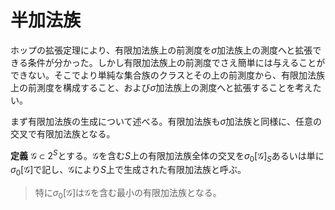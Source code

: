 
# 半加法族


ホップの拡張定理により、有限加法族上の前測度を$\sigma$加法族上の測度へと拡張できる条件が分かった。しかし有限加法族上の前測度でさえ簡単には与えることができない。そこでより単純な集合族のクラスとその上の前測度から、有限加法族上の前測度を構成すること、および$\sigma$加法族上の測度へと拡張することを考えたい。

まず有限加法族の生成について述べる。有限加法族も$\sigma$加法族と同様に、任意の交叉で有限加法族となる。

__定義__ $\mathscr{G}\subset 2^{S}$とする。$\mathscr{G}$を含む$S$上の有限加法族全体の交叉を$\sigma_{0}\lbrack \mathscr{G} \rbrack_{S}$あるいは単に$\sigma_{0}\lbrack \mathscr{G} \rbrack$で記し、$\mathscr{G}$により$S$上で生成された有限加法族と呼ぶ。

> 特に$\sigma_{0}\lbrack \mathscr{G} \rbrack$は$\mathscr{G}$を含む最小の有限加法族となる。



<!--


\subsection{半加法族}
\begin{Def}{}{}
集合$S$において$\mathscr{S}\subset 2^{S}$が次の3条件を満たすとき、$\mathscr{S}$は$S$上の半加法族であるという。
\begin{EnumCond}
\item$\emptyset\in\mathscr{S}$である。
\item$A, B\in\mathscr{S}$なら$A\cap B\in\mathscr{S}$である。
\item$A\in\mathscr{S}$なら有限個の互いに素な元$A_{1}, \dotsc, A_{n}\in\mathscr{S}$を用いて$S\backslash A=\bigsqcup_{i=1}^{n}A_{i}$と表せる。
\end{EnumCond}
\end{Def}

この定義がどこから来るのか疑問に思うかもしれないが、一つの理由としては拡張定理の証明にある。
証明では有限加法族の性質を、まず$\lbrace C\cap A \rbrace, \lbrace C\backslash A \rbrace$が$E\cap A, E\backslash A$の被覆であることを示すのに用いた。
そこで$C\backslash A=C\cap( S\backslash A )$に注意しつつ、有限加法族の2番目の条件を緩めたのが上の定義になる。
被覆となるためには$S\backslash A$自身が$\mathscr{A}$の元である必要はなく、$\mathscr{A}$による有限和で表せればよいという発想である。

半加法族も名前が安定しない。集合半代数などと呼ばれたこともある。

$\mathscr{S}\subset 2^{S}$を半加法族とする。$A, B\in\mathscr{S}$に対し、半加法族の定義より$S\backslash B=\bigsqcup_{i=1}^{m}B_{i}$と表せる。従って
\[ A\backslash B=A\cap( S\backslash B )=A\cap\bigsqcup_{i=1}^{m}B_{i}=\bigsqcup_{i=1}^{m}( A\cap B_{i} ) \]
となるが、右辺は$A\backslash B$が$\mathscr{S}$による非交叉有限和で表せることを意味している。（この性質は後で半環の節で述べる。）これより半加法族において、非自明だが面白い性質を示すことができる。

\begin{Lem}{}{}
$\mathscr{S}\subset 2^{S}$を半加法族とする。任意の$A\in\mathscr{S}$及び$A_{1}, \dotsc, A_{n}\in\mathscr{S}$に対し、互いに素な$B_{1}, \dotsc, B_{m}\in\mathscr{S}$が存在して
\[ A\backslash\bigcup_{i=1}^{n}A_{i}=\bigsqcup_{j=1}^{m}B_{j} \]
と表せる。
\end{Lem}

\begin{proof}
（証明）上の議論より$A\backslash A_{1}=\bigsqcup_{j=1}^{m}C_{j}$なる互いに素な$\lbrace C_{j} \rbrace\subset\mathscr{S}$が取れる。
$( A\backslash A_{1} )\backslash A_{2} = \bigsqcup_{j=1}^{m}( C_{j}\backslash A_{2} )$より、
再び$C_{j}\backslash A_{2}=\bigsqcup_{k=1}^{m_{j}}D_{j, k}$なる互いに素な$\lbrace D_{j, k} : k=1, \dotsc, m_{j} \rbrace\subset\mathscr{S}$が取れて、
$( A\backslash A_{1} )\backslash A_{2} = \bigsqcup_{j=1}^{m}\bigsqcup_{k=1}^{m_{j}}D_{j, k}$を満たす。
このとき$\lbrace D_{j, k} \rbrace\subset\mathscr{S}$は互いに素である。以上を繰り返せば良い。$\square$
\end{proof}

半加法族の生成する有限加法族は、元の形が良く分かる集合になっている。

\begin{Prop}{}{}
$\mathscr{S}\subset 2^{S}$を半加法族とする。このとき$\sigma_{0}\lbrack \mathscr{S} \rbrack$は$\mathscr{S}$の元の非交叉有限和で表される集合全体である。
\end{Prop}

\begin{proof}
（証明）$\mathscr{S}$の元の非交叉有限和で表される集合全体を$\mathscr{A}$と書く。$\sigma_{0}\lbrack \mathscr{S} \rbrack\supset\mathscr{A}$は明らかなので逆を示そう。
$\mathscr{G}\subset\mathscr{A}$なので、$\mathscr{A}$が有限加法族であることを示せば良い。$\emptyset\in\mathscr{A}$は明白。
$A, B\in\mathscr{A}$に対して$A=\bigsqcup_{i=1}^{n}A_{i}, B=\bigsqcup_{j=1}^{m}B_{j}$（$A_{i}, B_{j}\in\mathscr{S}$）と表せば、
$A\cap B=\bigsqcup_{i, j}A_{i}\cap B_{j}$であり、$\mathscr{S}$は半加法族だから$A_{i}\cap B_{j}\in\mathscr{S}$である。
従って$A\cap B\in\mathscr{A}$が分かる。$S\backslash A=\bigcap_{i=1}^{n}( S\backslash A_{i} )$だが、
$A_{i}\in\mathscr{S}$より$S\backslash A_{i}$は$\mathscr{S}$の元の非交叉有限和で表せる。つまり$S\backslash A_{i}\in\mathscr{A}$である。
既に示したように$\mathscr{A}$は有限交叉で閉じているから$S\backslash A\in\mathscr{A}$である。
以上により$\mathscr{A}$は有限加法族であり、生成の最小性から$\sigma_{0}\lbrack \mathscr{S} \rbrack=\mathscr{A}$を得る。$\square$
\end{proof}




\subsection{半加法族上の前測度}
\begin{Def}{}{}
$\mathscr{S}\subset 2^{S}$を半加法族とする。集合函数$\mu\colon\mathscr{S}\rightarrow\lbrack 0, \infty \rbrack$が正値かつ有限加法的であるとき、
$\mu$は半加法族$\mathscr{S}$上の前測度という。
\end{Def}

有限加法族上の前測度のときとは違い、有限加法性は「互いに素な$A, B\in\mathscr{S}$に対して$\mu( A\sqcup B )=\mu( A )+\mu( B )$が成り立つ」を条件にすることはできない。

半加法族上の前測度は単調かつ有限劣加法的であるが、少し一般的な形で述べておくと便利である。

\begin{Prop}{}{}
$\mu$を半加法族$\mathscr{S}\subset 2^{S}$上の前測度とする。次が成り立つ。
\begin{EnumCond}
\item$A\in\mathscr{S}$及び互いに素な$A_{1}, \dotsc, A_{n}\in\mathscr{S}$に対し、
\[ \bigsqcup_{i=1}^{n}A_{i}\subset A \Rightarrow \sum_{i=1}^{n}\mu( A_{i} )\le\mu( A ) \]
が成り立つ。
\item$B\in\mathscr{S}$及び$B_{1}, \dotsc, B_{n}\in\mathscr{S}$に対し、
\[ B\subset\bigcup_{i=1}^{n}B_{i} \Rightarrow \mu( B ) \le\sum_{i=1}^{n}\mu( B_{i} ) \]
が成り立つ。
\end{EnumCond}

特に$\mu$は単調かつ有限劣加法的である。
\end{Prop}

\begin{proof}
（証明）補題より互いに素な$D_{1}, \dotsc, D_{m}\in\mathscr{S}$が存在して$A\backslash\bigsqcup_{i=1}^{n}A_{i}=\bigsqcup_{j=1}^{m}D_{j}$と表せる。
$\bigsqcup_{i=1}^{n}A_{i}\subset A$とする。このとき$A=\bigsqcup_{i=1}^{n}A_{i}\sqcup\bigsqcup_{j=1}^{m}D_{j}$であり、$\mu$は有限加法的であるから
\[ \mu( A )=\sum_{i=1}^{n}\mu( A_{i} )+\sum_{j=1}^{m}\mu( D_{j} )\ge\sum_{i=1}^{n}\mu( A_{i} ) \]
が成り立つ。

$B\subset\bigcup_{i=1}^{n}B_{i}$とする。$B=\bigcup_{i=1}^{n}( B\cap B_{i} )$なので、
\[ C_{i}:=( B\cap B_{i} )\backslash\bigcup_{j=1}^{i-1}( B\cap B_{j} ) \]
と置けば、$B=\bigsqcup_{i=1}^{n}C_{i}$と互いに素な和で表せる。ここで$B\cap B_{j}\in\mathscr{S}$だから、
補題より互いに素な$\lbrace D_{i, j} : j=1, \dotsc, n_{i} \rbrace\subset\mathscr{S}$が存在して$C_{i}=\bigsqcup_{j=1}^{n_{i}}D_{i, j}$と表せる。
$\mu$は有限加法的であり、$\bigsqcup_{j=1}^{n_{i}}D_{i, j}=C_{i}\subset B_{i}$であるから、上の結果より
\[ \mu( B )=\mu\left( \bigsqcup_{i=1}^{n}\bigsqcup_{j=1}^{n_{i}}D_{i, j} \right)=\sum_{i=1}^{n}\sum_{j=1}^{n_{i}}\mu( D_{i, j} )\le\sum_{i=1}^{n}\mu( B_{i} ) \]
が成り立つ。$\square$
\end{proof}

半加法族$\mathscr{S}\subset 2^{S}$について$\sigma_{0}\lbrack \mathscr{S} \rbrack$は$\mathscr{S}$の元の非交叉有限和として表される集合全体だったことを思い出そう。
つまり$A\in\sigma_{0}\lbrack \mathscr{S} \rbrack$について互いに素な$A_{1}, \dotsc, A_{n}\in\mathscr{S}$が存在して$A=\bigsqcup_{i=1}^{n}A_{i}$と表せる。

\begin{Prop}{}{}
$\mu$を半加法族$\mathscr{S}\subset 2^{S}$上の前測度とする。
集合函数$\mu_{0}\colon\sigma_{0}\lbrack \mathscr{S} \rbrack\rightarrow\lbrack 0, \infty \rbrack$を
$A=\bigsqcup_{i=1}^{n}A_{i}\in\sigma_{0}\lbrack \mathscr{S} \rbrack$に対し、
\[ \sigma_{0}( A )=\sigma_{0}\left( \bigsqcup_{i=1}^{n}A_{i} \right):=\sum_{i=1}^{n}\mu( A_{i} ) \]
で定める。このとき$\mu_{0}$は有限加法族$\sigma_{0}\lbrack \mathscr{S} \rbrack$上の前測度となる。
\end{Prop}

\begin{proof}
（証明）$\mu_{0}$がwell-definedであることを示そう。すなわち$\mu_{0}( A )$が$A$の表示に依らないことを示す。
$A=\bigsqcup_{i=1}^{n}A_{i}=\bigsqcup_{j=1}^{m}A^{\prime}_{j}$とする。$\mu$は有限加法的であるから
\[ \sum_{i=1}^{n}\mu( A_{i} )=\sum_{i=1}^{n}\sum_{j=1}^{m}\mu( A_{i}\cap A^{\prime}_{j} )=\sum_{j=1}^{m}A^{\prime}_{j} \]
となり、表示に依らないことが分かる。

$\mu_{0}( \emptyset )=0$は明白。$A=\bigsqcup_{i=1}^{n}A_{i}, B=\bigsqcup_{j=1}^{m}B_{j}$は互いに素であるとする。$\lbrace A_{i}, B_{j} \rbrace$も互いに素だから、
\[ \mu_{0}( A\sqcup B )=\sum_{i=1}^{n}\mu( A_{i} )+\sum_{j=1}^{m}\mu( B_{j} )=\mu_{0}( A )+\mu_{0}( B ) \]
を得る。$\square$
\end{proof}

上記命題において、定義から明らかに$\mu$の拡張となる$\sigma_{0}\lbrack \mathscr{S} \rbrack$上の前測度は一意的であることが分かる。

\begin{Lem}{}{}
$\mu$を半加法族$\mathscr{S}\subset 2^{S}$上の前測度、その拡張を$\mu_{0}\colon\sigma_{0}\lbrack \mathscr{S} \rbrack\rightarrow\lbrack 0, \infty \rbrack$とする。このとき以下は同値である。
\begin{EnumEquiv}
\item$\mu_{0}$は可算加法的である。
\item$\mu$は弱可算劣加法的である。
\end{EnumEquiv}
\end{Lem}

\begin{proof}
（証明）上から下は明らかなので逆を示そう。互いに素な$\lbrace A_{n} \rbrace_{n\in\mathbb{N}}\subset\sigma_{0}\lbrack \mathscr{S} \rbrack$を取り、
$B:=\bigsqcup_{n\in\mathbb{N}}A_{n}\in\sigma_{0}\lbrack \mathscr{S} \rbrack$とする。
このときある有限集合$\mathscr{A}_{n}, \mathscr{B}\subset\mathscr{S}$が存在して
\begin{align*}
A_{n}&=\bigsqcup_{G\in\mathscr{A}_{n}}G, & B&=\bigsqcup_{H\in\mathscr{B}}H
\end{align*}
と表せる。

まず$\mathscr{A}:=\bigcup_{n\in\mathbb{N}}\mathscr{A}_{n}=\bigsqcup_{n\in\mathbb{N}}\mathscr{A}_{n}$だから、
\[ \bigsqcup_{H\in\mathscr{B}}H=B=\bigsqcup_{n\in\mathbb{N}}A_{n}=\bigsqcup_{n\in\mathbb{N}}\bigsqcup_{G\in\mathscr{A}_{n}}G=\bigsqcup_{G\in\mathscr{A}}G \]
が成り立つ。ここで$H\in\mathscr{B}$について$H=\bigsqcup_{G\in\mathscr{A}}( G\cap H )$である。$\mathscr{S}$は半加法族だから$G\cap H\in\mathscr{S}$であり、従って仮定より
\[ \mu( H )\le\sum_{G\in\mathscr{A}}\mu( G\cap H ) \]
を得る。同様に$G\in\mathscr{A}$について$G=\bigsqcup_{H\in\mathscr{B}}( H\cap G )$であり、$\mu$は有限加法的だから$\mu( G )=\sum_{H\in\mathscr{B}}\mu( H\cap G )$を得る。以上より
\begin{align*}
\mu_{0}( B )&=\sum_{H\in\mathscr{B}}\mu( H )\le\sum_{H\in\mathscr{B}}\sum_{G\in\mathscr{A}}\mu( G\cap H ) \\
&=\sum_{G\in\mathscr{A}}\mu( G )=\sum_{n\in\mathbb{N}}\sum_{G\in\mathscr{A}_{n}}\mu( G ) \\
&=\sum_{n\in\mathbb{N}}\mu_{0}( A_{n} )
\end{align*}
となる。（ここで非負実数に関する和の順序の交換可能性を用いた。）つまり$\mu_{0}$は弱可算劣加法的である。$\mu_{0}$は有限加法族上の前測度だから、これは可算加法的であることと同値である。$\square$
\end{proof}

補題より半加法族上の前測度について、可算加法性、可算劣加法性、弱可算劣加法性は全て同値となる。

\begin{Thm}{半加法族上の前測度に対する拡張定理}{}
$\mu$は半加法族$\mathscr{S}\subset 2^{S}$上の前測度とする。以下は同値である。
\begin{EnumEquiv}
\item$\sigma\lbrack \mathscr{S} \rbrack=\sigma\lbrack \sigma_{0}\lbrack \mathscr{S} \rbrack \rbrack$上の
測度$\widehat{\mu}$が存在して$\widehat{\mu}|_{\mathscr{S}}=\mu$を満たす。つまり$A\in\mathscr{S}$なら$\widehat{\mu}( A )=\mu( A )$が成り立つ。
\item$\mu$は弱可算劣加法的である。
\end{EnumEquiv}
\end{Thm}

\begin{proof}
（証明）ホップの拡張定理の証明に沿って示すことが出来る。$ \mu_{0}\colon\sigma_{0}\lbrack \mathscr{S} \rbrack\rightarrow\lbrack 0, \infty \rbrack$を$\mu$の拡張とする。

まず外測度$\widehat{\mu}$の構成に関しては、$\mu$から誘導される外測度も$\mu_{0}$から誘導される外測度も等しい。
これは$\sigma_{0}\lbrack \mathscr{S} \rbrack$の元が$\mathscr{S}$の元の非交叉有限和で書けることに依る。

次に$\mathscr{S}\subset\mathscr{M}_{\widehat{\mu}}$を示したい。$A\in\mathscr{S}$及び$E\subset S$を取る。
$\mathscr{S}$は半加法族なので$A_{1}, \dotsc, A_{n}\in\mathscr{S}$が存在して$S\backslash A=\bigsqcup_{i=1}^{n}A_{i}$と表せる。
$E$の被覆$\mathscr{C}\subset\mathscr{S}$を取れば、$\lbrace C\cap A : C\in\mathscr{C} \rbrace\subset\mathscr{S}$は$E\cap A$の被覆となる。また$C\in\mathscr{C}$について
\[ C\backslash A=C\cap( S\backslash A )=C\cap\bigsqcup_{i=1}^{n}A_{i}=\bigsqcup_{i=1}^{n}( C\cap A_{i} ) \]
より$\lbrace C\cap A_{i} : C\in\mathscr{C}, i=1, \dotsc, n \rbrace\subset\mathscr{S}$は$E\backslash A$の被覆となる。故に
\begin{align*}
\widehat{\mu}( E\cap A )+\widehat{\mu}( E\backslash A ) &\le \sum_{C\in\mathscr{C}}\mu( C\cap A )+\sum_{C\in\mathscr{C}}\sum_{i=1}^{n}\mu( C\cap A_{i} ) \\
&=\sum_{C\in\mathscr{C}}\left( \mu( C\cap A )+\sum_{i=1}^{n}\mu( C\cap A_{i} ) \right)
\end{align*}
となる。このとき
\[ C=( C\cap A )\sqcup ( C\backslash A )=( C\cap A )\sqcup( C\cap A_{1} )\sqcup\dotsb\sqcup( C\cap A_{n} ) \]
であるから、$C\in\mathscr{C}$より$\mu$の有限加法性が使えて結局
\[ \mu( C\cap A )+\sum_{i=1}^{n}\mu( C\cap A_{i} )=\mu( C ) \]
が従う。

残りの部分はホップの拡張定理と同様に従う。ただし補題より半加法族上でも$\mu$の弱可算劣加法性が可算加法性と同値であることを用いる。$\square$
\end{proof}

-->